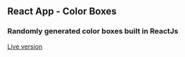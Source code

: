## React App - Color Boxes
### Randomly generated color boxes built in ReactJs
<a href='https://react-random-boxes.herokuapp.com/' target='_blank'>Live version</a>
